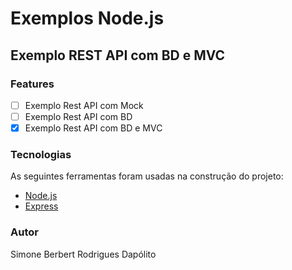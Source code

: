 # Exemplos Node.js

## Exemplo REST API com BD e MVC

### Features
- [ ] Exemplo Rest API com Mock
- [ ] Exemplo Rest API com BD 
- [x] Exemplo Rest API com BD e MVC

### Tecnologias
As seguintes ferramentas foram usadas na construção do projeto:
- [Node.js](https://nodejs.org/en/)
- [Express](https://expressjs.com/)

### Autor
Simone Berbert Rodrigues Dapólito
